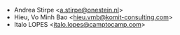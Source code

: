 - Andrea Stirpe \<<a.stirpe@onestein.nl>\>
- Hieu, Vo Minh Bao \<<hieu.vmb@komit-consulting.com>\>
- Italo LOPES \<<italo.lopes@camptocamp.com>\>
